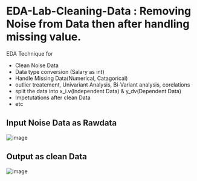 # EDA-Lab-Cleaning-Data : Removing Noise from Data then after handling missing value.
EDA Technique for
- Clean Noise Data
- Data type conversion (Salary as int)
- Handle Missing Data(Numerical, Catagorical)
- outlier treatement, Univariant Analysis, Bi-Variant analysis, corelations
- split the data into x_i.v(Independent Data) & y_dv(Dependent Data)
- Impetutations after clean Data
- etc

## Input Noise Data as Rawdata
![image](https://github.com/user-attachments/assets/b2f9e819-399f-434f-9a18-313b1865a328)
## Output as clean Data
![image](https://github.com/user-attachments/assets/4954f618-e010-444c-a1e1-9ec15be53a70)




